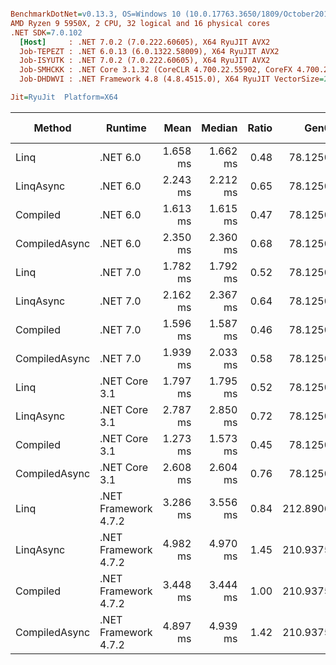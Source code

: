 ``` ini

BenchmarkDotNet=v0.13.3, OS=Windows 10 (10.0.17763.3650/1809/October2018Update/Redstone5), VM=Hyper-V
AMD Ryzen 9 5950X, 2 CPU, 32 logical and 16 physical cores
.NET SDK=7.0.102
  [Host]     : .NET 7.0.2 (7.0.222.60605), X64 RyuJIT AVX2
  Job-TEPEZT : .NET 6.0.13 (6.0.1322.58009), X64 RyuJIT AVX2
  Job-ISYUTK : .NET 7.0.2 (7.0.222.60605), X64 RyuJIT AVX2
  Job-SMHCKK : .NET Core 3.1.32 (CoreCLR 4.700.22.55902, CoreFX 4.700.22.56512), X64 RyuJIT AVX2
  Job-DHDWVI : .NET Framework 4.8 (4.8.4515.0), X64 RyuJIT VectorSize=256

Jit=RyuJit  Platform=X64  

```
|        Method |              Runtime |     Mean |   Median | Ratio |     Gen0 |     Gen1 | Allocated | Alloc Ratio |
|-------------- |--------------------- |---------:|---------:|------:|---------:|---------:|----------:|------------:|
|          Linq |             .NET 6.0 | 1.658 ms | 1.662 ms |  0.48 |  78.1250 |  39.0625 |   1.26 MB |        1.00 |
|     LinqAsync |             .NET 6.0 | 2.243 ms | 2.212 ms |  0.65 |  78.1250 |  39.0625 |   1.27 MB |        1.00 |
|      Compiled |             .NET 6.0 | 1.613 ms | 1.615 ms |  0.47 |  78.1250 |  39.0625 |   1.26 MB |        0.99 |
| CompiledAsync |             .NET 6.0 | 2.350 ms | 2.360 ms |  0.68 |  78.1250 |  39.0625 |   1.26 MB |        0.99 |
|          Linq |             .NET 7.0 | 1.782 ms | 1.792 ms |  0.52 |  78.1250 |  76.1719 |   1.26 MB |        1.00 |
|     LinqAsync |             .NET 7.0 | 2.162 ms | 2.367 ms |  0.64 |  78.1250 |  74.2188 |   1.26 MB |        1.00 |
|      Compiled |             .NET 7.0 | 1.596 ms | 1.587 ms |  0.46 |  78.1250 |  76.1719 |   1.26 MB |        0.99 |
| CompiledAsync |             .NET 7.0 | 1.939 ms | 2.033 ms |  0.58 |  78.1250 |  74.2188 |   1.26 MB |        0.99 |
|          Linq |        .NET Core 3.1 | 1.797 ms | 1.795 ms |  0.52 |  78.1250 |  39.0625 |   1.26 MB |        1.00 |
|     LinqAsync |        .NET Core 3.1 | 2.787 ms | 2.850 ms |  0.72 |  78.1250 |  39.0625 |   1.27 MB |        1.00 |
|      Compiled |        .NET Core 3.1 | 1.273 ms | 1.573 ms |  0.45 |  78.1250 |  39.0625 |   1.26 MB |        0.99 |
| CompiledAsync |        .NET Core 3.1 | 2.608 ms | 2.604 ms |  0.76 |  78.1250 |  39.0625 |   1.26 MB |        0.99 |
|          Linq | .NET Framework 4.7.2 | 3.286 ms | 3.556 ms |  0.84 | 212.8906 | 105.4688 |   1.28 MB |        1.01 |
|     LinqAsync | .NET Framework 4.7.2 | 4.982 ms | 4.970 ms |  1.45 | 210.9375 | 101.5625 |   1.28 MB |        1.01 |
|      Compiled | .NET Framework 4.7.2 | 3.448 ms | 3.444 ms |  1.00 | 210.9375 | 105.4688 |   1.27 MB |        1.00 |
| CompiledAsync | .NET Framework 4.7.2 | 4.897 ms | 4.939 ms |  1.42 | 210.9375 | 101.5625 |   1.27 MB |        1.00 |
